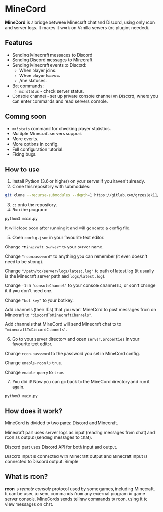 # MineCord

**MineCord** is a bridge between Minecraft chat and Discord, using only rcon and server logs. It makes it work on Vanilla servers (no plugins needed).

## Features

- Sending Minecraft messages to Discord
- Sending Discord messages to Minecraft
- Sending Minecraft events to Discord:
    - When player joins.
    - When player leaves.
    - /me statuses.
- Bot commands:
    - `mc!status` - check server status.
- Console channel - set up private console channel on Discord, where you can enter commands and read servers console.

## Coming soon

- `mc!stats` command for checking player statistics.
- Multiple Minecraft servers support.
- More events.
- More options in config.
- Full configuration tutorial.
- Fixing bugs.

## How to use

1. Install Python (3.6 or higher) on your server if you haven't already.
2. Clone this repository with submodules:

```sh
git clone --recurse-submodules --depth=1 https://gitlab.com/grzesiek11/minecord.git
```

3. `cd` onto the repository.
4. Run the program:

```sh
python3 main.py
```

It will close soon after running it and will generate a config file.

5. Open `config.json` in your favourite text editor.

Change `"Minecraft Server"` to your server name.

Change `"rconpassword"` to anything you can remember (it even doesn't need to be strong).

Change `"/path/to/server/logs/latest.log"` to path of latest.log (it usually is the Minecraft server path and `logs/latest.log`).

Change `-1` in `"consoleChannel"` to your console channel ID, or don't change it if you don't need one.

Change `"bot key"` to your bot key.

Add channels (their IDs) that you want MineCord to post messages from on Minecraft to `"discordToMinecraftChannels"`.

Add channels that MineCord will send Minecraft chat to to `"minecraftToDiscordChannels"`.

6. Go to your server directory and open `server.properties` in your favourite text editor.

Change `rcon.password` to the password you set in MineCord config.

Change `enable-rcon` to `true`.

Change `enable-query` to `true`.

7. You did it! Now you can go back to the MineCord directory and run it again.

```sh
python3 main.py
```

## How does it work?

MineCord is divided to two parts: Discord and Minecraft.

Minecraft part uses server logs as input (reading messages from chat) and rcon as output (sending messages to chat).

Discord part uses Discord API for both input and output.

Discord input is connected with Minecraft output and Minecraft input is connected to Discord output. Simple

## What is rcon?

**rcon** is *remote console* protocol used by some games, including Minecraft. It can be used to send commands from any external program to game server console. MineCords sends tellraw commands to rcon, using it to view messages on chat.
